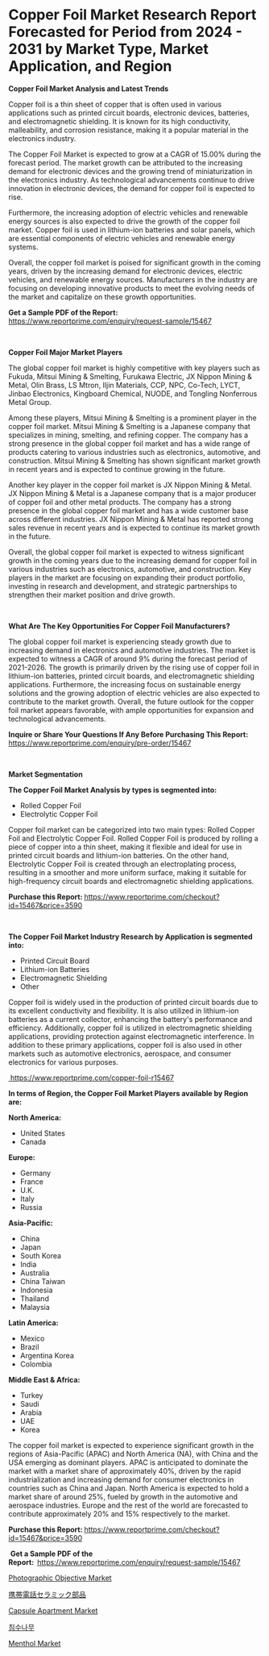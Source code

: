 <p><h1>Copper Foil Market Research Report Forecasted for Period from 2024 -  2031 by Market Type, Market Application, and Region</h1></p><p><strong>Copper Foil Market Analysis and Latest Trends</strong></p>
<p><p>Copper foil is a thin sheet of copper that is often used in various applications such as printed circuit boards, electronic devices, batteries, and electromagnetic shielding. It is known for its high conductivity, malleability, and corrosion resistance, making it a popular material in the electronics industry.</p><p>The Copper Foil Market is expected to grow at a CAGR of 15.00% during the forecast period. The market growth can be attributed to the increasing demand for electronic devices and the growing trend of miniaturization in the electronics industry. As technological advancements continue to drive innovation in electronic devices, the demand for copper foil is expected to rise.</p><p>Furthermore, the increasing adoption of electric vehicles and renewable energy sources is also expected to drive the growth of the copper foil market. Copper foil is used in lithium-ion batteries and solar panels, which are essential components of electric vehicles and renewable energy systems.</p><p>Overall, the copper foil market is poised for significant growth in the coming years, driven by the increasing demand for electronic devices, electric vehicles, and renewable energy sources. Manufacturers in the industry are focusing on developing innovative products to meet the evolving needs of the market and capitalize on these growth opportunities.</p></p>
<p><strong>Get a Sample PDF of the Report:&nbsp;</strong> <a href="https://www.reportprime.com/enquiry/request-sample/15467">https://www.reportprime.com/enquiry/request-sample/15467</a></p>
<p>&nbsp;</p>
<p><strong>Copper Foil Major Market Players</strong></p>
<p><p>The global copper foil market is highly competitive with key players such as Fukuda, Mitsui Mining & Smelting, Furukawa Electric, JX Nippon Mining & Metal, Olin Brass, LS Mtron, Iljin Materials, CCP, NPC, Co-Tech, LYCT, Jinbao Electronics, Kingboard Chemical, NUODE, and Tongling Nonferrous Metal Group. </p><p>Among these players, Mitsui Mining & Smelting is a prominent player in the copper foil market. Mitsui Mining & Smelting is a Japanese company that specializes in mining, smelting, and refining copper. The company has a strong presence in the global copper foil market and has a wide range of products catering to various industries such as electronics, automotive, and construction. Mitsui Mining & Smelting has shown significant market growth in recent years and is expected to continue growing in the future.</p><p>Another key player in the copper foil market is JX Nippon Mining & Metal. JX Nippon Mining & Metal is a Japanese company that is a major producer of copper foil and other metal products. The company has a strong presence in the global copper foil market and has a wide customer base across different industries. JX Nippon Mining & Metal has reported strong sales revenue in recent years and is expected to continue its market growth in the future.</p><p>Overall, the global copper foil market is expected to witness significant growth in the coming years due to the increasing demand for copper foil in various industries such as electronics, automotive, and construction. Key players in the market are focusing on expanding their product portfolio, investing in research and development, and strategic partnerships to strengthen their market position and drive growth.</p></p>
<p>&nbsp;</p>
<p><strong>What Are The Key Opportunities For Copper Foil Manufacturers?</strong></p>
<p><p>The global copper foil market is experiencing steady growth due to increasing demand in electronics and automotive industries. The market is expected to witness a CAGR of around 9% during the forecast period of 2021-2026. The growth is primarily driven by the rising use of copper foil in lithium-ion batteries, printed circuit boards, and electromagnetic shielding applications. Furthermore, the increasing focus on sustainable energy solutions and the growing adoption of electric vehicles are also expected to contribute to the market growth. Overall, the future outlook for the copper foil market appears favorable, with ample opportunities for expansion and technological advancements.</p></p>
<p><strong>Inquire or Share Your Questions If Any Before Purchasing This Report:</strong> <a href="https://www.reportprime.com/enquiry/pre-order/15467">https://www.reportprime.com/enquiry/pre-order/15467</a></p>
<p>&nbsp;</p>
<p><strong>Market Segmentation</strong></p>
<p><strong>The Copper Foil Market Analysis by types is segmented into:</strong></p>
<p><ul><li>Rolled Copper Foil</li><li>Electrolytic Copper Foil</li></ul></p>
<p><p>Copper foil market can be categorized into two main types: Rolled Copper Foil and Electrolytic Copper Foil. Rolled Copper Foil is produced by rolling a piece of copper into a thin sheet, making it flexible and ideal for use in printed circuit boards and lithium-ion batteries. On the other hand, Electrolytic Copper Foil is created through an electroplating process, resulting in a smoother and more uniform surface, making it suitable for high-frequency circuit boards and electromagnetic shielding applications.</p></p>
<p><strong>Purchase this Report:&nbsp;</strong><a href="https://www.reportprime.com/checkout?id=15467&price=3590">https://www.reportprime.com/checkout?id=15467&price=3590</a></p>
<p>&nbsp;</p>
<p><strong>The Copper Foil Market Industry Research by Application is segmented into:</strong></p>
<p><ul><li>Printed Circuit Board</li><li>Lithium-ion Batteries</li><li>Electromagnetic Shielding</li><li>Other</li></ul></p>
<p><p>Copper foil is widely used in the production of printed circuit boards due to its excellent conductivity and flexibility. It is also utilized in lithium-ion batteries as a current collector, enhancing the battery's performance and efficiency. Additionally, copper foil is utilized in electromagnetic shielding applications, providing protection against electromagnetic interference. In addition to these primary applications, copper foil is also used in other markets such as automotive electronics, aerospace, and consumer electronics for various purposes.</p></p>
<p><a href="https://www.reportprime.com/copper-foil-r15467">&nbsp;https://www.reportprime.com/copper-foil-r15467</a></p>
<p><strong>In terms of Region, the Copper Foil Market Players available by Region are:</strong></p>
<p>
    <p> <strong> North America: </strong>
        <ul>
            <li>United States</li>
            <li>Canada</li>
        </ul>
        </p> 
    <p> <strong> Europe: </strong>
        <ul>
            <li>Germany</li>
            <li>France</li>
            <li>U.K.</li>
            <li>Italy</li>
            <li>Russia</li>
        </ul>
        </p> 
    <p> <strong> Asia-Pacific: </strong>
        <ul>
            <li>China</li>
            <li>Japan</li>
            <li>South Korea</li>
            <li>India</li>
            <li>Australia</li>
            <li>China Taiwan</li>
            <li>Indonesia</li>
            <li>Thailand</li>
            <li>Malaysia</li>
        </ul>
        </p> 
    <p> <strong> Latin America: </strong>
        <ul>
            <li>Mexico</li>
            <li>Brazil</li>
            <li>Argentina Korea</li>
            <li>Colombia</li>
        </ul>
        </p> 
    <p> <strong> Middle East & Africa: </strong>
        <ul>
            <li>Turkey</li>
            <li>Saudi</li>
            <li>Arabia</li>
            <li>UAE</li>
            <li>Korea</li>
        </ul>
    </p>
    </p>
<p><p>The copper foil market is expected to experience significant growth in the regions of Asia-Pacific (APAC) and North America (NA), with China and the USA emerging as dominant players. APAC is anticipated to dominate the market with a market share of approximately 40%, driven by the rapid industrialization and increasing demand for consumer electronics in countries such as China and Japan. North America is expected to hold a market share of around 25%, fueled by growth in the automotive and aerospace industries. Europe and the rest of the world are forecasted to contribute approximately 20% and 15% respectively to the market.</p></p>
<p><strong>Purchase this Report: </strong><a href="https://www.reportprime.com/checkout?id=15467&price=3590">https://www.reportprime.com/checkout?id=15467&price=3590</a></p>
<p>&nbsp;<strong>Get a Sample PDF of the Report:&nbsp;&nbsp;</strong><a href="https://www.reportprime.com/enquiry/request-sample/15467">https://www.reportprime.com/enquiry/request-sample/15467</a></p>
<p><strong></strong></p>
<p><p><a href="https://www.linkedin.com/pulse/analyzing-photographic-objective-market-global-industry-perspective-jvsvf">Photographic Objective Market</a></p><p><a href="https://github.com/RudySimonis2023/Market-Research-Report-List-1/blob/main/999860481734.md">携帯電話セラミック部品</a></p><p><a href="https://issuu.com/reportprime-2/docs/capsule-apartment-market-size-2030.pptx">Capsule Apartment Market</a></p><p><a href="https://github.com/JosefaRice/Market-Research-Report-List-1/blob/main/592455476146.md">침수나무</a></p><p><a href="https://github.com/DeonteStanton2023/Market-Research-Report-List-1/blob/main/menthol-market.md">Menthol Market</a></p></p>